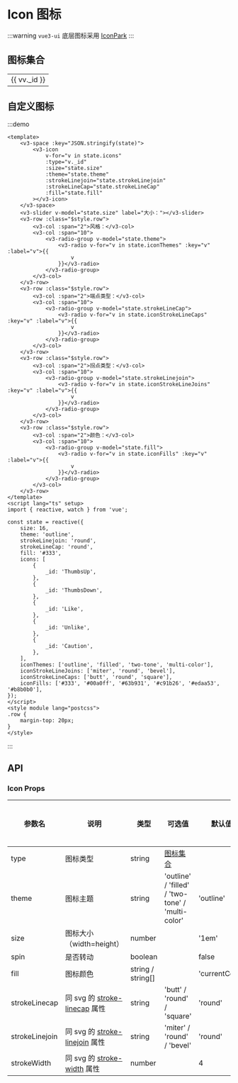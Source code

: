# Icon 图标

:::warning
`vue3-ui` 底层图标采用 [IconPark](https://iconpark.oceanengine.com/home)
:::

## 图标集合

<div :class="$style.container">
  <v3-input v-model="state.keyword" placeholder="搜索图标" class="inputer"></v3-input>
  <div :class="$style['icon-wrapper']">
    <table :class="$style['icon-table']">
      <tr v-for="(v, i) in Math.ceil(state.icons.length / state.columns)" :key="i">
        <td v-for="vv in (state.icons.slice(i * state.columns, i * state.columns + state.columns))" :key="vv._id" :class="$style.td"  @click="handleCopy(vv)">
          <div :class="$style['icon-item']">
            <v3-icon :class="$style['icon-id']" :type="vv._id" size="22"></v3-icon>
            <span :class="$style['icon-name']">{{ vv._id }}</span>
          </div>
        </td>
      </tr>
    </table>
  </div>
</div>

<script lang="ts" setup>
  import { reactive, watch, getCurrentInstance } from 'vue';
  import { useClipboard } from '@hooks/index'; 

  const clipboard = useClipboard();
  const app = getCurrentInstance().proxy;
  const state = reactive({
    keyword: '',
    columns: 5,
    icons: [
      {
        _id: "Reduce",
        name: "Reduce",
      },
      {
        _id: "Square",
        name: "Square",
      },
      {
        _id: "Share",
        name: "Share",
      },
      {
        _id: "CheckCorrect",
        name: "CheckCorrect",
      },
      {
        _id: "CloseOne",
        name: "CloseOne",
      },
      {
        _id: "CloseSmall",
        name: "CloseSmall",
      },
      {
        _id: "Caution",
        name: "Caution",
      },
      {
        _id: "Attention",
        name: "Attention",
      },
      {
        _id: "Info",
        name: "Info",
      },
      {
        _id: "Like",
        name: "Like",
      },
      {
        _id: "DislikeTwo",
        name: "DislikeTwo",
      },
      {
        _id: "Checkbox",
        name: "Checkbox",
      },
      {
        _id: "ShareTwo",
        name: "ShareTwo",
      },
      {
        _id: "Check",
        name: "Check",
      },
      {
        _id: "CheckOne",
        name: "CheckOne",
      },
      {
        _id: "Plus",
        name: "Plus",
      },
      {
        _id: "Minus",
        name: "Minus",
      },
      {
        _id: "ReduceOne",
        name: "ReduceOne",
      },
      {
        _id: "LoadingOne",
        name: "LoadingOne",
      },
      {
        _id: "ZoomIn",
        name: "ZoomIn",
      },
      {
        _id: "ZoomOut",
        name: "ZoomOut",
      },
      {
        _id: "Search",
        name: "Search",
      },
      {
        _id: "EditTwo",
        name: "EditTwo",
      },
      {
        _id: "Gift",
        name: "Gift",
      },
      {
        _id: "Navigation",
        name: "Navigation",
      },
      {
        _id: "Pic",
        name: "Pic",
      },
      {
        _id: "PreviewOpen",
        name: "PreviewOpen",
      },
      {
        _id: "PreviewClose",
        name: "PreviewClose",
      },
      {
        _id: "PreviewCloseOne",
        name: "PreviewCloseOne",
      },
      {
        _id: "Down",
        name: "Down",
      },
      {
        _id: "Up",
        name: "Up",
      },
      {
        _id: "Left",
        name: "Left",
      },
      {
        _id: "Right",
        name: "Right",
      },
      {
        _id: "ArrowUp",
        name: "ArrowUp",
      },
      {
        _id: "ArrowDown",
        name: "ArrowDown",
      },
      {
        _id: "ArrowLeft",
        name: "ArrowLeft",
      },
      {
        _id: "ArrowRight",
        name: "ArrowRight",
      },
      {
        _id: "ArrowLeftDown",
        name: "ArrowLeftDown",
      },
      {
        _id: "ArrowLeftUp",
        name: "ArrowLeftUp",
      },
      {
        _id: "ArrowRightDown",
        name: "ArrowRightDown",
      },
      {
        _id: "ArrowRightUp",
        name: "ArrowRightUp",
      },
      {
        _id: "ToTop",
        name: "ToTop",
      },
      {
        _id: "ToBottom",
        name: "ToBottom",
      },
      {
        _id: "ToLeft",
        name: "ToLeft",
      },
      {
        _id: "ToRight",
        name: "ToRight",
      },
      {
        _id: "MenuUnfold",
        name: "MenuUnfold",
      },
      {
        _id: "Login",
        name: "Login",
      },
      {
        _id: "Logout",
        name: "Logout",
      },
      {
        _id: "Send",
        name: "Send",
      },
      {
        _id: "Upload",
        name: "Upload",
      },
      {
        _id: "Code",
        name: "Code",
      },
      {
        _id: "TwoDimensionalCode",
        name: "TwoDimensionalCode",
      },
      {
        _id: "dollar",
        name: "dollar",
      },
      {
        _id: "AddOne",
        name: "AddOne",
      },
      {
        _id: "User",
        name: "User",
      },
      {
        _id: "AddUser",
        name: "AddUser",
      },
      {
        _id: "ReduceUser",
        name: "ReduceUser",
      },
      {
        _id: "ShoppingCart",
        name: "ShoppingCart",
      },
      {
        _id: "Translate",
        name: "Translate",
      },
      {
        _id: "Delete",
        name: "Delete",
      },
      {
        _id: "Power",
        name: "Power",
      },
      {
        _id: "ListCheckbox",
        name: "ListCheckbox",
      },
      {
        _id: "Message",
        name: "Message",
      },
      {
        _id: "MessageUnread",
        name: "MessageUnread",
      },
      {
        _id: "MessageOne",
        name: "MessageOne",
      },
      {
        _id: "Lock",
        name: "Lock",
      },
      {
        _id: "Unlock",
        name: "Unlock",
      },
      {
        _id: "Link",
        name: "Link",
      },
      {
        _id: "LinkTwo",
        name: "LinkTwo",
      },
      {
        _id: "Pin",
        name: "Pin",
      },
      {
        _id: "Drag",
        name: "Drag",
      },
      {
        _id: "VolumeUp",
        name: "VolumeUp",
      },
      {
        _id: "VolumeDown",
        name: "VolumeDown",
      },
      {
        _id: "VolumeMute",
        name: "VolumeMute",
      },
      {
        _id: "Refresh",
        name: "Refresh",
      },
      {
        _id: "TagOne",
        name: "TagOne",
      },
      {
        _id: "Tag",
        name: "Tag",
      },
      {
        _id: "Star",
        name: "Star",
      },
      {
        _id: "Home",
        name: "Home",
      },
      {
        _id: "Male",
        name: "Male",
      },
      {
        _id: "Female",
        name: "Female",
      },
      {
        _id: "More",
        name: "More",
      },
      {
        _id: "MoreOne",
        name: "MoreOne",
      },
      {
        _id: "MoreTwo",
        name: "MoreTwo",
      },
      {
        _id: "Rss",
        name: "Rss",
      },
      {
        _id: "Save",
        name: "Save",
      },
      {
        _id: "Tool",
        name: "Tool",
      },
      {
        _id: "Setting",
        name: "Setting",
      },
      {
        _id: "Upload",
        name: "Upload",
      },
      {
        _id: "Copy",
        name: "Copy",
      },
      {
        _id: "Redo",
        name: "Redo",
      },
      {
        _id: "Undo",
        name: "Undo",
      },
      {
        _id: "Close",
        name: "Close",
      }
    ]
  })

  watch(clipboard.isCopied, () => {
    if(clipboard.isCopied.value) {
      app.$message.success({
        message: clipboard.text.value,
      })
    }
  })
  watch(clipboard.text, () => {
    console.log(clipboard.text.value);
  })

  function handleCopy(row) {
    let code = `<V3Icon type="${row._id}" />`
    clipboard.copy(code)
  }
</script>
<style module lang="scss">
  .container {
    margin-top: 20px;
  }
  .icon-wrapper {
  }
  .icon-table {
    display: table !important;
    tr {
      background-color: #fff !important;
    }
    td {
      cursor: pointer;
    }
  }
  .icon-item {
    display: flex;
    flex-direction: column;
    align-items: center;
    justify-content: center;
    padding: 6px 10px !important;
  }
  .icon-id {
  }
  .icon-name {
    margin-top: 12px;
    color: #999;
  }
  .td {
    &:hover {
      background-color: #f3f4f5;
    }
  }
</style>

## 自定义图标

:::demo

```vue
<template>
	<v3-space :key="JSON.stringify(state)">
		<v3-icon
			v-for="v in state.icons"
			:type="v._id"
			:size="state.size"
			:theme="state.theme"
			:strokeLinejoin="state.strokeLinejoin"
			:strokeLineCap="state.strokeLineCap"
			:fill="state.fill"
		></v3-icon>
	</v3-space>
	<v3-slider v-model="state.size" label="大小："></v3-slider>
	<v3-row :class="$style.row">
		<v3-col :span="2">风格：</v3-col>
		<v3-col :span="10">
			<v3-radio-group v-model="state.theme">
				<v3-radio v-for="v in state.iconThemes" :key="v" :label="v">{{
					v
				}}</v3-radio>
			</v3-radio-group>
		</v3-col>
	</v3-row>
	<v3-row :class="$style.row">
		<v3-col :span="2">端点类型：</v3-col>
		<v3-col :span="10">
			<v3-radio-group v-model="state.strokeLineCap">
				<v3-radio v-for="v in state.iconStrokeLineCaps" :key="v" :label="v">{{
					v
				}}</v3-radio>
			</v3-radio-group>
		</v3-col>
	</v3-row>
	<v3-row :class="$style.row">
		<v3-col :span="2">拐点类型：</v3-col>
		<v3-col :span="10">
			<v3-radio-group v-model="state.strokeLinejoin">
				<v3-radio v-for="v in state.iconStrokeLineJoins" :key="v" :label="v">{{
					v
				}}</v3-radio>
			</v3-radio-group>
		</v3-col>
	</v3-row>
	<v3-row :class="$style.row">
		<v3-col :span="2">颜色：</v3-col>
		<v3-col :span="10">
			<v3-radio-group v-model="state.fill">
				<v3-radio v-for="v in state.iconFills" :key="v" :label="v">{{
					v
				}}</v3-radio>
			</v3-radio-group>
		</v3-col>
	</v3-row>
</template>
<script lang="ts" setup>
import { reactive, watch } from 'vue';

const state = reactive({
	size: 16,
	theme: 'outline',
	strokeLinejoin: 'round',
	strokeLineCap: 'round',
	fill: '#333',
	icons: [
		{
			_id: 'ThumbsUp',
		},
		{
			_id: 'ThumbsDown',
		},
		{
			_id: 'Like',
		},
		{
			_id: 'Unlike',
		},
		{
			_id: 'Caution',
		},
	],
	iconThemes: ['outline', 'filled', 'two-tone', 'multi-color'],
	iconStrokeLineJoins: ['miter', 'round', 'bevel'],
	iconStrokeLineCaps: ['butt', 'round', 'square'],
	iconFills: ['#333', '#00a0ff', '#63b931', '#c91b26', '#edaa53', '#b8b0b0'],
});
</script>
<style module lang="postcss">
.row {
	margin-top: 20px;
}
</style>
```

:::

## API

### Icon Props

| 参数名         | 说明                                                                                                         | 类型              | 可选值                                            | 默认值         | 是否必填 |
| -------------- | ------------------------------------------------------------------------------------------------------------ | ----------------- | ------------------------------------------------- | -------------- | -------- |
| type           | 图标类型                                                                                                     | string            | [图标集合](#图标集合)                             |                | 是       |
| theme          | 图标主题                                                                                                     | string            | 'outline' / 'filled' / 'two-tone' / 'multi-color' | 'outline'      |          |
| size           | 图标大小（width=height）                                                                                     | number            |                                                   | '1em'          |          |
| spin           | 是否转动                                                                                                     | boolean           |                                                   | false          |          |
| fill           | 图标颜色                                                                                                     | string / string[] |                                                   | 'currentColor' |          |
| strokeLinecap  | 同 svg 的 [stroke-linecap](https://developer.mozilla.org/en-US/docs/Web/SVG/Attribute/stroke-linecap) 属性   | string            | 'butt' / 'round' / 'square'                       | 'round'        |          |
| strokeLinejoin | 同 svg 的 [stroke-linejoin](https://developer.mozilla.org/en-US/docs/Web/SVG/Attribute/stroke-linejoin) 属性 | string            | 'miter' / 'round' / 'bevel'                       | 'round'        |          |
| strokeWidth    | 同 svg 的 [stroke-width](https://developer.mozilla.org/en-US/docs/Web/SVG/Attribute/stroke-width) 属性       | number            |                                                   | 4              |          |
